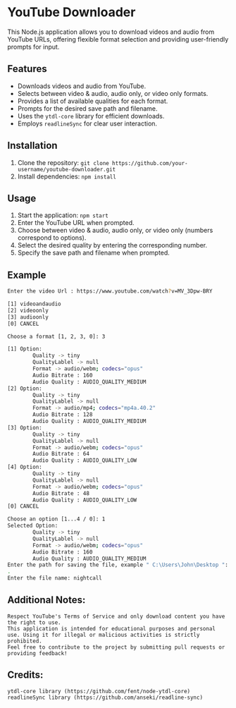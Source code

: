 # YouTube Downloader

This Node.js application allows you to download videos and audio from YouTube URLs, offering flexible format selection and providing user-friendly prompts for input.

## Features

* Downloads videos and audio from YouTube.
* Selects between video & audio, audio only, or video only formats.
* Provides a list of available qualities for each format.
* Prompts for the desired save path and filename.
* Uses the `ytdl-core` library for efficient downloads.
* Employs `readlineSync` for clear user interaction.

## Installation

1. Clone the repository: `git clone https://github.com/your-username/youtube-downloader.git`
2. Install dependencies: `npm install`

## Usage

1. Start the application: `npm start`
2. Enter the YouTube URL when prompted.
3. Choose between video & audio, audio only, or video only (numbers correspond to options).
4. Select the desired quality by entering the corresponding number.
5. Specify the save path and filename when prompted.

## Example
```bash
Enter the video Url : https://www.youtube.com/watch?v=MV_3Dpw-BRY

[1] videoandaudio
[2] videoonly
[3] audioonly
[0] CANCEL

Choose a format [1, 2, 3, 0]: 3

[1] Option:
        Quality -> tiny
        QualityLablel -> null
        Format -> audio/webm; codecs="opus"
        Audio Bitrate : 160
        Audio Quality : AUDIO_QUALITY_MEDIUM
[2] Option:
        Quality -> tiny
        QualityLablel -> null
        Format -> audio/mp4; codecs="mp4a.40.2"
        Audio Bitrate : 128
        Audio Quality : AUDIO_QUALITY_MEDIUM
[3] Option:
        Quality -> tiny
        QualityLablel -> null
        Format -> audio/webm; codecs="opus"
        Audio Bitrate : 64
        Audio Quality : AUDIO_QUALITY_LOW
[4] Option:
        Quality -> tiny
        QualityLablel -> null
        Format -> audio/webm; codecs="opus"
        Audio Bitrate : 48
        Audio Quality : AUDIO_QUALITY_LOW
[0] CANCEL

Choose an option [1...4 / 0]: 1
Selected Option:
        Quality -> tiny
        QualityLablel -> null
        Format -> audio/webm; codecs="opus"
        Audio Bitrate : 160
        Audio Quality : AUDIO_QUALITY_MEDIUM
Enter the path for saving the file, example " C:\Users\John\Desktop ":
.
Enter the file name: nightcall
```
## Additional Notes:

    Respect YouTube's Terms of Service and only download content you have the right to use.
    This application is intended for educational purposes and personal use. Using it for illegal or malicious activities is strictly prohibited.
    Feel free to contribute to the project by submitting pull requests or providing feedback!

## Credits:

    ytdl-core library (https://github.com/fent/node-ytdl-core)
    readlineSync library (https://github.com/anseki/readline-sync)

